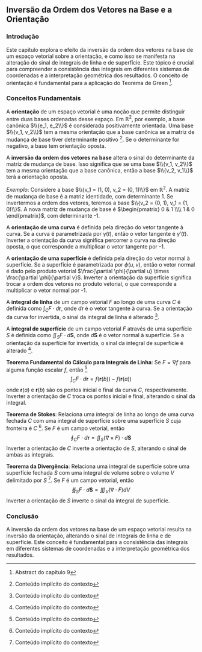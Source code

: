 ## Inversão da Ordem dos Vetores na Base e a Orientação

### Introdução
Este capítulo explora o efeito da inversão da ordem dos vetores na base de um espaço vetorial sobre a orientação, e como isso se manifesta na alteração do sinal de integrais de linha e de superfície. Este tópico é crucial para compreender a consistência das integrais em diferentes sistemas de coordenadas e a interpretação geométrica dos resultados. O conceito de orientação é fundamental para a aplicação do Teorema de Green [^9].

### Conceitos Fundamentais

A **orientação** de um espaço vetorial é uma noção que permite distinguir entre duas bases ordenadas desse espaço. Em $\mathbb{R}^2$, por exemplo, a base canônica $\\{e_1, e_2\\}$ é considerada positivamente orientada. Uma base $\\{v_1, v_2\\}$ tem a mesma orientação que a base canônica se a matriz de mudança de base tiver determinante positivo [^37]. Se o determinante for negativo, a base tem orientação oposta.

A **inversão da ordem dos vetores na base** altera o sinal do determinante da matriz de mudança de base. Isso significa que se uma base $\\{v_1, v_2\\}$ tem a mesma orientação que a base canônica, então a base $\\{v_2, v_1\\}$ terá a orientação oposta.

*Exemplo*: Considere a base $\\{v_1 = (1, 0), v_2 = (0, 1)\\}$ em $\mathbb{R}^2$. A matriz de mudança de base é a matriz identidade, com determinante 1. Se invertermos a ordem dos vetores, teremos a base $\\{v_2 = (0, 1), v_1 = (1, 0)\\}$. A nova matriz de mudança de base é $\begin{pmatrix} 0 & 1 \\\\ 1 & 0 \end{pmatrix}$, com determinante -1.

A **orientação de uma curva** é definida pela direção do vetor tangente à curva. Se a curva é parametrizada por $\gamma(t)$, então o vetor tangente é $\gamma'(t)$. Inverter a orientação da curva significa percorrer a curva na direção oposta, o que corresponde a multiplicar o vetor tangente por -1.

A **orientação de uma superfície** é definida pela direção do vetor normal à superfície. Se a superfície é parametrizada por $\phi(u, v)$, então o vetor normal é dado pelo produto vetorial $\frac{\partial \phi}{\partial u} \times \frac{\partial \phi}{\partial v}$. Inverter a orientação da superfície significa trocar a ordem dos vetores no produto vetorial, o que corresponde a multiplicar o vetor normal por -1.

A **integral de linha** de um campo vetorial $F$ ao longo de uma curva $C$ é definida como $\int_C F \cdot d\mathbf{r}$, onde $d\mathbf{r}$ é o vetor tangente à curva. Se a orientação da curva for invertida, o sinal da integral de linha é alterado [^37].

A **integral de superfície** de um campo vetorial $F$ através de uma superfície $S$ é definida como $\iint_S F \cdot d\mathbf{S}$, onde $d\mathbf{S}$ é o vetor normal à superfície. Se a orientação da superfície for invertida, o sinal da integral de superfície é alterado [^37].

**Teorema Fundamental do Cálculo para Integrais de Linha**: Se $F = \nabla f$ para alguma função escalar $f$, então [^37]
$$\int_C F \cdot d\mathbf{r} = f(\mathbf{r}(b)) - f(\mathbf{r}(a))$$
onde $\mathbf{r}(a)$ e $\mathbf{r}(b)$ são os pontos inicial e final da curva $C$, respectivamente. Inverter a orientação de $C$ troca os pontos inicial e final, alterando o sinal da integral.

**Teorema de Stokes**: Relaciona uma integral de linha ao longo de uma curva fechada $C$ com uma integral de superfície sobre uma superfície $S$ cuja fronteira é $C$ [^37]. Se $F$ é um campo vetorial, então
$$\oint_C F \cdot d\mathbf{r} = \iint_S (\nabla \times F) \cdot d\mathbf{S}$$
Inverter a orientação de $C$ inverte a orientação de $S$, alterando o sinal de ambas as integrais.

**Teorema da Divergência**: Relaciona uma integral de superfície sobre uma superfície fechada $S$ com uma integral de volume sobre o volume $V$ delimitado por $S$ [^37]. Se $F$ é um campo vetorial, então
$$\oiint_S F \cdot d\mathbf{S} = \iiint_V (\nabla \cdot F) dV$$
Inverter a orientação de $S$ inverte o sinal da integral de superfície.

### Conclusão

A inversão da ordem dos vetores na base de um espaço vetorial resulta na inversão da orientação, alterando o sinal de integrais de linha e de superfície. Este conceito é fundamental para a consistência das integrais em diferentes sistemas de coordenadas e a interpretação geométrica dos resultados.

[^9]: Abstract do capítulo 9
[^37]: Conteúdo implícito do contexto

<!-- END -->